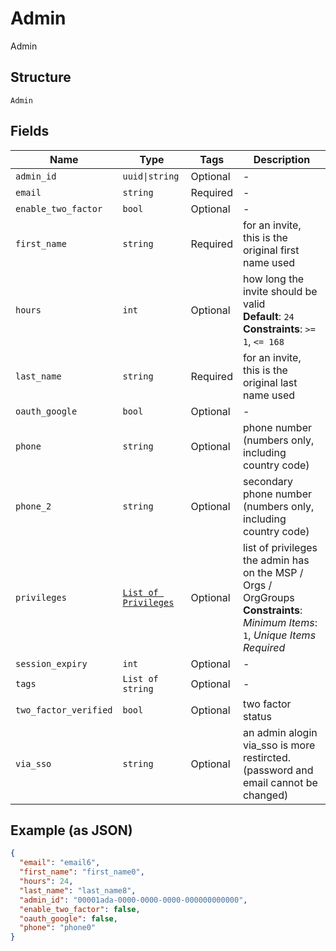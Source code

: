 
# Admin

Admin

## Structure

`Admin`

## Fields

| Name | Type | Tags | Description |
|  --- | --- | --- | --- |
| `admin_id` | `uuid\|string` | Optional | - |
| `email` | `string` | Required | - |
| `enable_two_factor` | `bool` | Optional | - |
| `first_name` | `string` | Required | for an invite, this is the original first name used |
| `hours` | `int` | Optional | how long the invite should be valid<br>**Default**: `24`<br>**Constraints**: `>= 1`, `<= 168` |
| `last_name` | `string` | Required | for an invite, this is the original last name used |
| `oauth_google` | `bool` | Optional | - |
| `phone` | `string` | Optional | phone number (numbers only, including country code) |
| `phone_2` | `string` | Optional | secondary phone number (numbers only, including country code) |
| `privileges` | [`List of Privileges`](../../doc/models/privileges.md) | Optional | list of privileges the admin has on the MSP / Orgs / OrgGroups<br>**Constraints**: *Minimum Items*: `1`, *Unique Items Required* |
| `session_expiry` | `int` | Optional | - |
| `tags` | `List of string` | Optional | - |
| `two_factor_verified` | `bool` | Optional | two factor status |
| `via_sso` | `string` | Optional | an admin alogin via_sso is more restircted. (password and email cannot be changed) |

## Example (as JSON)

```json
{
  "email": "email6",
  "first_name": "first_name0",
  "hours": 24,
  "last_name": "last_name8",
  "admin_id": "00001ada-0000-0000-0000-000000000000",
  "enable_two_factor": false,
  "oauth_google": false,
  "phone": "phone0"
}
```

